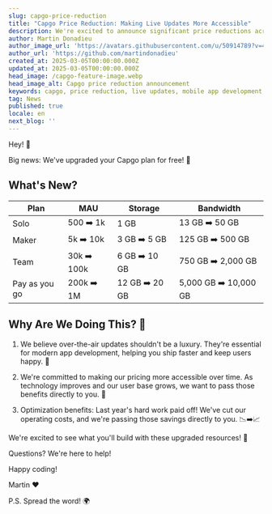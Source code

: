 ```yaml
---
slug: capgo-price-reduction
title: "Capgo Price Reduction: Making Live Updates More Accessible"
description: We're excited to announce significant price reductions across all Capgo plans, making live updates more accessible for developers of all sizes.
author: Martin Donadieu
author_image_url: 'https://avatars.githubusercontent.com/u/50914789?v=4'
author_url: 'https://github.com/martindonadieu'
created_at: 2025-03-05T00:00:00.000Z
updated_at: 2025-03-05T00:00:00.000Z
head_image: /capgo-feature-image.webp
head_image_alt: Capgo price reduction announcement
keywords: capgo, price reduction, live updates, mobile app development, capacitor
tag: News
published: true
locale: en
next_blog: ''
---
```


Hey! 🎉

Big news: We've upgraded your Capgo plan for free! 🚀

## What's New?

| Plan | MAU | Storage | Bandwidth |
|------|-----|---------|-----------|
| Solo | 500 ➡️ 1k | 1 GB | 13 GB ➡️ 50 GB |
| Maker | 5k ➡️ 10k | 3 GB ➡️ 5 GB | 125 GB ➡️ 500 GB |
| Team | 30k ➡️ 100k | 6 GB ➡️ 10 GB | 750 GB ➡️ 2,000 GB |
| Pay as you go | 200k ➡️ 1M | 12 GB ➡️ 20 GB | 5,000 GB ➡️ 10,000 GB |

## Why Are We Doing This? 🤔

1. We believe over-the-air updates shouldn't be a luxury. They're essential for modern app development, helping you ship faster and keep users happy. 🚀

2. We're committed to making our pricing more accessible over time. As technology improves and our user base grows, we want to pass those benefits directly to you. 💖

3. Optimization benefits: Last year's hard work paid off! We've cut our operating costs, and we're passing those savings directly to you. 📉➡️📈

We're excited to see what you'll build with these upgraded resources! 🎉

Questions? We're here to help!

Happy coding!

Martin ❤️

P.S. Spread the word! 🌍
